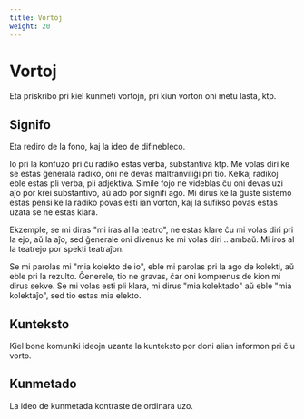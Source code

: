 ```yaml
---
title: Vortoj
weight: 20
---
```


# Vortoj

Eta priskribo pri kiel kunmeti vortojn, pri kiun vorton oni metu lasta, ktp.

## Signifo

Eta rediro de la fono, kaj la ideo de difinebleco.

Io pri la konfuzo pri ĉu radiko estas verba, substantiva ktp. Me volas diri ke se estas ĝenerala radiko, oni ne devas maltranviliĝi pri tio. Kelkaj radikoj eble estas pli verba, pli adjektiva. Simile fojo ne videblas ĉu oni devas uzi aĵo por krei substantivo, aŭ ado por signifi ago. Mi dirus ke la ĝuste sistemo estas pensi ke la radiko povas esti ian vorton, kaj la sufikso povas estas uzata se ne estas klara.

Ekzemple, se mi diras "mi iras al la teatro", ne estas klare ĉu mi volas diri pri la ejo, aŭ la aĵo, sed ĝenerale oni divenus ke mi volas diri .. ambaŭ. Mi iros al la teatrejo por spekti teatraĵon.

Se mi parolas mi "mia kolekto de io", eble mi parolas pri la ago de kolekti, aŭ eble pri la rezulto. Ĝenerele, tio ne gravas, ĉar oni komprenus de kion mi dirus sekve. Se mi volas esti pli klara, mi dirus "mia kolektado" aŭ eble "mia kolektaĵo", sed tio estas mia elekto.

## Kunteksto

Kiel bone komuniki ideojn uzanta la kunteksto por doni alian informon pri ĉiu vorto.

## Kunmetado

La ideo de kunmetada kontraste de ordinara uzo.
